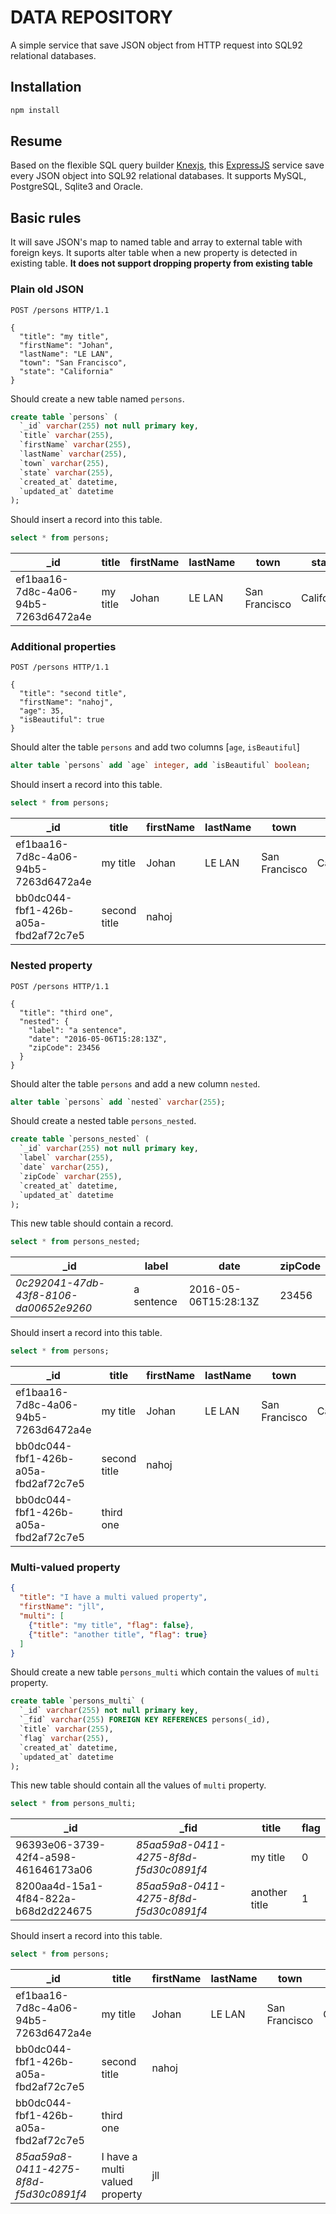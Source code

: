 # DATA REPOSITORY

A simple service that save JSON object from HTTP request into SQL92 relational databases.

## Installation

```sh
npm install
```

## Resume

Based on the flexible SQL query builder [Knexjs](https://github.com/tgriesser/knex), this [ExpressJS](http://expressjs.com/) service save every JSON object into SQL92 relational databases. It supports MySQL, PostgreSQL, Sqlite3 and Oracle.

## Basic rules

It will save JSON's map to named table and array to external table with foreign keys. 
It suports alter table when a new property is detected in existing table. 
**It does not support dropping property from existing table**

### Plain old JSON
```http
POST /persons HTTP/1.1

{
  "title": "my title",
  "firstName": "Johan",
  "lastName": "LE LAN",
  "town": "San Francisco",
  "state": "California"
}
```
Should create a new table named `persons`.
```sql
create table `persons` (
  `_id` varchar(255) not null primary key, 
  `title` varchar(255), 
  `firstName` varchar(255), 
  `lastName` varchar(255), 
  `town` varchar(255), 
  `state` varchar(255), 
  `created_at` datetime, 
  `updated_at` datetime
);
```
Should insert a record into this table.
```sql
select * from persons;
```

| _id | title | firstName | lastName | town | state |
|----------|----------|-----------|----------|---------------|------------|
| ef1baa16-7d8c-4a06-94b5-7263d6472a4e | my title | Johan | LE LAN | San Francisco | California |

### Additional properties
```http
POST /persons HTTP/1.1

{
  "title": "second title",
  "firstName": "nahoj",
  "age": 35,
  "isBeautiful": true
}
```
Should alter the table `persons` and add two columns [`age`, `isBeautiful`]
```sql
alter table `persons` add `age` integer, add `isBeautiful` boolean;
```
Should insert a record into this table.
```sql
select * from persons;
```

| _id | title | firstName | lastName | town | state | age | isBeautiful |
|----------|----------|-----------|----------|---------------|------------|------------|------------|
| ef1baa16-7d8c-4a06-94b5-7263d6472a4e | my title | Johan | LE LAN | San Francisco | California |
| bb0dc044-fbf1-426b-a05a-fbd2af72c7e5 | second title | nahoj | | | | 35 | 1 |

### Nested property
```http
POST /persons HTTP/1.1

{
  "title": "third one",
  "nested": {
    "label": "a sentence",
    "date": "2016-05-06T15:28:13Z",
    "zipCode": 23456
  }
}
```
Should alter the table `persons` and add a new column `nested`.
```sql
alter table `persons` add `nested` varchar(255);
```
Should create a nested table `persons_nested`.
```sql
create table `persons_nested` (
  `_id` varchar(255) not null primary key, 
  `label` varchar(255), 
  `date` varchar(255), 
  `zipCode` varchar(255),
  `created_at` datetime, 
  `updated_at` datetime
);
```
This new table should contain a record.
```sql
select * from persons_nested;
```

| _id | label | date | zipCode |
|----------|----------|-----------|----------|
| *0c292041-47db-43f8-8106-da00652e9260* | a sentence | 2016-05-06T15:28:13Z | 23456 |

Should insert a record into this table.
```sql
select * from persons;
```

| _id | title | firstName | lastName | town | state | age | isBeautiful | nested |
|----------|----------|-----------|----------|---------------|------------|------------|------------|------------|
| ef1baa16-7d8c-4a06-94b5-7263d6472a4e | my title | Johan | LE LAN | San Francisco | California | | | | |
| bb0dc044-fbf1-426b-a05a-fbd2af72c7e5 | second title | nahoj | | | | 35 | 1 | |
| bb0dc044-fbf1-426b-a05a-fbd2af72c7e5 | third one | | | | | | | *0c292041-47db-43f8-8106-da00652e9260* |

### Multi-valued property
```json
{
  "title": "I have a multi valued property",
  "firstName": "jll",
  "multi": [
    {"title": "my title", "flag": false},
    {"title": "another title", "flag": true}
  ]
}
```
Should create a new table `persons_multi` which contain the values of `multi` property.
```sql
create table `persons_multi` (
  `_id` varchar(255) not null primary key, 
  `_fid` varchar(255) FOREIGN KEY REFERENCES persons(_id), 
  `title` varchar(255), 
  `flag` varchar(255), 
  `created_at` datetime, 
  `updated_at` datetime
);
```
This new table should contain all the values of `multi` property.
```sql
select * from persons_multi;
```

| _id | _fid | title | flag |
|----------|----------|-----------|----------|
| 96393e06-3739-42f4-a598-461646173a06 | *85aa59a8-0411-4275-8f8d-f5d30c0891f4* | my title | 0 |
| 8200aa4d-15a1-4f84-822a-b68d2d224675 | *85aa59a8-0411-4275-8f8d-f5d30c0891f4* | another title | 1 |

Should insert a record into this table.
```sql
select * from persons;
```

| _id | title | firstName | lastName | town | state | age | isBeautiful | nested |
|----------|----------|-----------|----------|---------------|------------|------------|------------|------------|
| ef1baa16-7d8c-4a06-94b5-7263d6472a4e | my title | Johan | LE LAN | San Francisco | California | | | | |
| bb0dc044-fbf1-426b-a05a-fbd2af72c7e5 | second title | nahoj | | | | 35 | 1 | |
| bb0dc044-fbf1-426b-a05a-fbd2af72c7e5 | third one | | | | | | | 0c292041-47db-43f8-8106-da00652e9260 |
| *85aa59a8-0411-4275-8f8d-f5d30c0891f4* | I have a multi valued property | jll | | | | | | |
